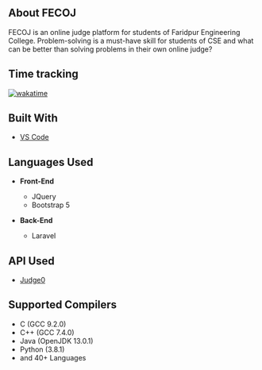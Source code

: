 ## About FECOJ

FECOJ is an online judge platform for students of Faridpur Engineering College. Problem-solving is a must-have skill for students of CSE and what can be better than solving problems in their own online judge? 

## Time tracking
[![wakatime](https://wakatime.com/badge/github/Erfan98/FECOJ.svg)](https://wakatime.com/badge/github/Erfan98/FECOJ)

## Built With

* [VS Code](https://code.visualstudio.com)

## Languages Used

* **Front-End**
  * JQuery
  * Bootstrap 5


* **Back-End**
  * Laravel

## API Used

* [Judge0](https://rapidapi.com/hermanzdosilovic/api/judge0)

## Supported Compilers

 * C (GCC 9.2.0)
 * C++ (GCC 7.4.0)
 * Java (OpenJDK 13.0.1)
 * Python (3.8.1)
 * and 40+ Languages
